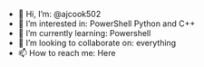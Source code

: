 - 👋 Hi, I’m: @ajcook502
- 👀 I’m interested in: PowerShell Python and C++
- 🌱 I’m currently learning: Powershell
- 💞️ I’m looking to collaborate on: everything
- 📫 How to reach me: Here

<!---
ajcook502/ajcook502 is a ✨ special ✨ repository because its `README.md` (this file) appears on your GitHub profile.
You can click the Preview link to take a look at your changes.
--->
